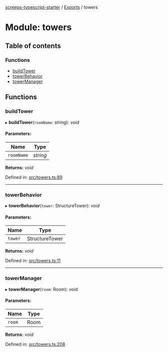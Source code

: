 [screeps-typescript-starter](../README.md) / [Exports](../modules.md) / towers

# Module: towers

## Table of contents

### Functions

- [buildTower](towers.md#buildtower)
- [towerBehavior](towers.md#towerbehavior)
- [towerManager](towers.md#towermanager)

## Functions

### buildTower

▸ **buildTower**(`roomName`: *string*): *void*

#### Parameters:

Name | Type |
------ | ------ |
`roomName` | *string* |

**Returns:** *void*

Defined in: [src/towers.ts:89](https://github.com/Baelyk/screeps/blob/94a340d/src/towers.ts#L89)

___

### towerBehavior

▸ **towerBehavior**(`tower`: StructureTower): *void*

#### Parameters:

Name | Type |
------ | ------ |
`tower` | StructureTower |

**Returns:** *void*

Defined in: [src/towers.ts:11](https://github.com/Baelyk/screeps/blob/94a340d/src/towers.ts#L11)

___

### towerManager

▸ **towerManager**(`room`: Room): *void*

#### Parameters:

Name | Type |
------ | ------ |
`room` | Room |

**Returns:** *void*

Defined in: [src/towers.ts:208](https://github.com/Baelyk/screeps/blob/94a340d/src/towers.ts#L208)
